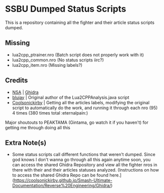 # SSBU Dumped Status Scripts
This is a repository containing all the fighter and their article status scripts dumped.

## Missing
- lua2cpp_ptrainer.nro (Batch script does not properly work with it)
- lua2cpp_common.nro (No status scripts iirc?)
- lua2cpp_item.nro (Missing labels?)

## Credits
- [NSA](https://www.nsa.gov/) | [Ghidra](https://ghidra-sre.org/)
- [blujay](https://github.com/blu-dev/) | Original author of the Lua2CPPAnalysis.java script
- [Coolsonickirby](https://github.com/Coolsonickirby/) | Getting all the articles labels, modifying the original script to automatically do the work, and running it through each nro (95) 4 times (380 times total :eternalpain:)

Major shoutouts to PEAKTAMA (Gintama, go watch it if you haven't) for getting me through doing all this

## Extra Note(s)
- Some status scripts call different functions that weren't dumped. Since god knows I don't wanna go through all this again anytime soon, you can access the shared Ghidra Repository and view all the fighter nros in there with their and their articles statuses analyzed. (Instructions on how to access the shared Ghidra Repo can be found here.](https://coolsonickirby.github.io/Smash-Ultimate-Documentation/Reverse%20Engineering/Ghidra/)